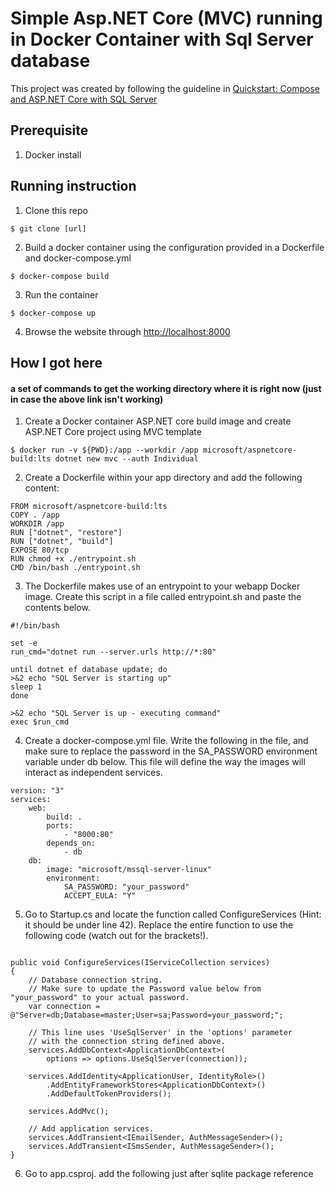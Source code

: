 # Simple Asp.NET Core (MVC) running in Docker Container with Sql Server database

This project was created by following the guideline in [Quickstart: Compose and ASP.NET Core with SQL Server](https://docs.docker.com/compose/aspnet-mssql-compose/)

## Prerequisite
1. Docker install 


## Running instruction

1. Clone this repo

`$ git clone [url] `

2. Build a docker container using the configuration provided in a Dockerfile and docker-compose.yml

`$ docker-compose build`

3. Run the container

`$ docker-compose up`

4. Browse the website through [http://localhost:8000](http://localhost:8000)

## How I got here
#### a set of commands to get the working directory where it is right now (just in case the above link isn't working)
1. Create a Docker container ASP.NET core build image and create ASP.NET Core project using MVC template

``$ docker run -v ${PWD}:/app --workdir /app microsoft/aspnetcore-build:lts dotnet new mvc --auth Individual``

2. Create a Dockerfile within your app directory and add the following content:

```
FROM microsoft/aspnetcore-build:lts
COPY . /app
WORKDIR /app
RUN ["dotnet", "restore"]
RUN ["dotnet", "build"]
EXPOSE 80/tcp
RUN chmod +x ./entrypoint.sh
CMD /bin/bash ./entrypoint.sh
```

3. The Dockerfile makes use of an entrypoint to your webapp Docker image. Create this script in a file called entrypoint.sh and paste the contents below.
```
#!/bin/bash

set -e
run_cmd="dotnet run --server.urls http://*:80"

until dotnet ef database update; do
>&2 echo "SQL Server is starting up"
sleep 1
done

>&2 echo "SQL Server is up - executing command"
exec $run_cmd
```

4. Create a docker-compose.yml file. Write the following in the file, and make sure to replace the password in the SA_PASSWORD environment variable under db below. This file will define the way the images will interact as independent services.

```
version: "3"
services:
    web:
        build: .
        ports:
            - "8000:80"
        depends_on:
            - db
    db:
        image: "microsoft/mssql-server-linux"
        environment:
            SA_PASSWORD: "your_password"
            ACCEPT_EULA: "Y"
```

5. Go to Startup.cs and locate the function called ConfigureServices (Hint: it should be under line 42). Replace the entire function to use the following code (watch out for the brackets!).            
```

public void ConfigureServices(IServiceCollection services)
{
    // Database connection string.
    // Make sure to update the Password value below from "your_password" to your actual password.
    var connection = @"Server=db;Database=master;User=sa;Password=your_password;";

    // This line uses 'UseSqlServer' in the 'options' parameter
    // with the connection string defined above.
    services.AddDbContext<ApplicationDbContext>(
        options => options.UseSqlServer(connection));

    services.AddIdentity<ApplicationUser, IdentityRole>()
        .AddEntityFrameworkStores<ApplicationDbContext>()
        .AddDefaultTokenProviders();

    services.AddMvc();

    // Add application services.
    services.AddTransient<IEmailSender, AuthMessageSender>();
    services.AddTransient<ISmsSender, AuthMessageSender>();
}
```

6. Go to app.csproj. add the following just after sqlite package reference

<PackageReference Include="Microsoft.EntityFrameworkCore.SqlServer" Version="1.1.2" />

